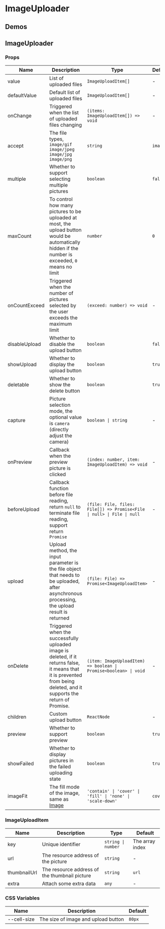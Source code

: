 # ImageUploader <Experimental></Experimental>

## Demos

<code src="./demos/demo1.tsx"></code>

<code src="./demos/demo2.tsx"></code>

## ImageUploader

### Props

| Name          | Description                                                                                                                                                              | Type                                                                   | Default   |
| ------------- | ------------------------------------------------------------------------------------------------------------------------------------------------------------------------ | ---------------------------------------------------------------------- | --------- |
| value         | List of uploaded files                                                                                                                                                   | `ImageUploadItem[]`                                                    | -         |
| defaultValue  | Default list of uploaded files                                                                                                                                           | `ImageUploadItem[]`                                                    | -         |
| onChange      | Triggered when the list of uploaded files changing                                                                                                                       | `(items: ImageUploadItem[]) => void`                                   | -         |
| accept        | The file types, `image/gif` `image/jpeg` `image/jpg` `image/png`                                                                                                         | `string`                                                               | `image/*` |
| multiple      | Whether to support selecting multiple pictures                                                                                                                           | `boolean`                                                              | `false`   |
| maxCount      | To control how many pictures to be uploaded at most, the upload button would be automatically hidden if the number is exceeded, `0` means no limit                       | `number`                                                               | `0`       |
| onCountExceed | Triggered when the number of pictures selected by the user exceeds the maximum limit                                                                                     | `(exceed: number) => void`                                             | -         |
| disableUpload | Whether to disable the upload button                                                                                                                                     | `boolean`                                                              | `false`   |
| showUpload    | Whether to display the upload button                                                                                                                                     | `boolean`                                                              | `true`    |
| deletable     | Whether to show the delete button                                                                                                                                        | `boolean`                                                              | `true`    |
| capture       | Picture selection mode, the optional value is `camera` (directly adjust the camera)                                                                                      | `boolean \| string`                                                    | -         |
| onPreview     | Callback when the preview picture is clicked                                                                                                                             | `(index: number, item: ImageUploadItem) => void`                       | -         |
| beforeUpload  | Callback function before file reading, return `null` to terminate file reading, support return `Promise`                                                                 | `(file: File, files: File[]) => Promise<File \| null> \| File \| null` | -         |
| upload        | Upload method, the input parameter is the file object that needs to be uploaded, after asynchronous processing, the upload result is returned                            | `(file: File) => Promise<ImageUploadItem>`                             | -         |
| onDelete      | Triggered when the successfully uploaded image is deleted, if it returns false, it means that it is prevented from being deleted, and it supports the return of Promise. | `(item: ImageUploadItem) => boolean \| Promise<boolean> \| void`       | -         |
| children      | Custom upload button                                                                                                                                                     | `ReactNode`                                                            | -         |
| preview       | Whether to support preview                                                                                                                                               | `boolean`                                                              | `true`    |
| showFailed    | Whether to display pictures in the failed uploading state                                                                                                                | `boolean`                                                              | `true`    |
| imageFit      | The fill mode of the image, same as [Image](./image#props)                                                                                                               | `'contain' \| 'cover' \| 'fill' \| 'none' \| 'scale-down'`             | `cover`   |

### ImageUploadItem

| Name         | Description                                   | Type               | Default         |
| ------------ | --------------------------------------------- | ------------------ | --------------- |
| key          | Unique identifier                             | `string \| number` | The array index |
| url          | The resource address of the picture           | `string`           | -               |
| thumbnailUrl | The resource address of the thumbnail picture | `string`           | `url`           |
| extra        | Attach some extra data                        | `any`              | -               |

### CSS Variables

| Name        | Description                         | Default |
| ----------- | ----------------------------------- | ------- |
| --cell-size | The size of image and upload button | `80px`  |
